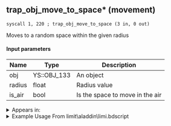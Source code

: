 ## trap_obj_move_to_space* (movement)

`syscall 1, 220 ; trap_obj_move_to_space (3 in, 0 out)`

Moves to a random space within the given radius

#### Input parameters
| Name | Type | Description
|------|------|------------
| obj   | YS::OBJ_133   | An object
| radius   | float   | Radius value
| is_air   | bool   | Is the space to move in the air




<details>
	<summary>Appears in:</summary>
| filename | Entity (obj)
|----------|-------------
| limit\aladdin\limi.bdscript       |           
| limit\goofy2\limi.bdscript       |           
| limit\goofy2_wi\limi.bdscript       |           
| limit\jack\limi.bdscript       |           
| limit\riku\limi.bdscript       |           
| limit\trinity\limi.bdscript       |           
| limit\trinity_wi\limi.bdscript       |           
| obj\B_EX120\b_ex.bdscript       | ((B) Demyx (Only playing sitar?))          
| obj\B_EX120_HB\b_ex.bdscript       | ((B) Demyx)          
| obj\B_EX120_HB_LV99\b_ex.bdscript       | ((B99) Demyx (Limit Cut))          
| obj\B_EX390\b_ex.bdscript       | ((B) Hooded Roxas)          
| obj\B_HE020\b_he.bdscript       | ((B) Cerberus)          
| obj\B_MU100\b_mu.bdscript       | ((B) Shan-Yu)          
| obj\N_CM000_BTL\n_cm.bdscript       | ((N) Marluxia (BTL) (CM))          
| obj\N_EX760_BTL\n_ex.bdscript       | ((B) Pete (BTL))          
| obj\N_EX760_BTL_CLSM\n_ex.bdscript       | ((N) Pete (BTL) (CLSM) (EX))          
| obj\N_EX760_BTL_HERCULES\n_ex.bdscript       | ((N) Pete (BTL_HERCULES) (EX))          
| obj\N_EX760_BTL_MEGARA\n_ex.bdscript       | ((N) Pete (BTL_MEGARA) (EX))          
| obj\N_EX760_BTL_WILLY\n_ex.bdscript       | ((N) Pete (BTL_WILLY) (EX))          
| obj\N_HB040_BTL\n_hb.bdscript       | ((N) Stitch (BTL) (HB))          
| obj\P_EX330\p_ex.bdscript       | ((P) Peter Pan)          

</details>

<details>
	<summary>Example Usage From limit\aladdin\limi.bdscript</summary>
```
L3079:
 pushFromPSpVal 4
 gosub 12, L3189
 gosub 12, L3400
 pushImmf 94
 gosub 12, L3378
 pushFromPSp 16
 pushImmf 1
 gosub 12, L1889
 pushFromPSpVal 4
 pushFromFSp 0
 pushImm 80
 add 
 syscall 1, 148 ; trap_obj_set_pos (2 in, 0 out)
 pushFromPSpVal 4
 pushImmf 500
 pushImm 1
 syscall 1, 220 ; trap_obj_move_to_space (3 in, 0 out)
 pushFromPSpVal 4
 gosub 12, L3499
 pushFromPSpVal 4
 pushFromFSp 0
 gosub 12, L2954
 memcpyToSp 16, 32
 pushFromPSp 32
 syscall 1, 148 ; trap_obj_set_pos (2 in, 0 out)
 pushFromPSpVal 4
 syscall 1, 74 ; trap_obj_idle (1 in, 0 out)
 pushFromPSpVal 4
 pushFromFSp 0
 fetchValue 0
 pushImm 1
 pushImm 1
 syscall 2, 57 ; trap_limit_effect_start (3 in, 1 out)
 pushImmf 3600
 gosub 12, L3536
 pushFromFSp 0
 gosub 12, L3659
 pushImmf 60
 gosub 12, L3378
 pushFromFSp 0
 gosub 12, L3670
 pushImmf 20
 gosub 12, L3378
 pushFromFSp 0
 gosub 12, L3681
 halt 
 gosub 12, L3406
 gosub 12, L3414
 pushFromPSpVal 20
 gosub 12, L5024
 ret
```
</details>

